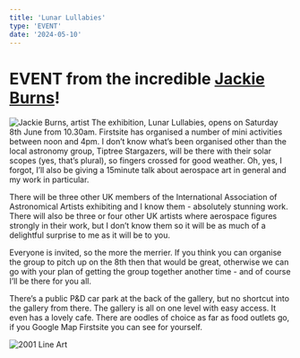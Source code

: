 ```yaml
---
title: 'Lunar Lullabies'
type: 'EVENT'
date: '2024-05-10'
---
```


# EVENT from the incredible [Jackie Burns](https://twitter.com/ArtistBurns)!


![Jackie Burns, artist](/jackieburns.jpg) The exhibition, Lunar Lullabies, opens on Saturday 8th June from 10.30am.  Firstsite has organised a number of mini activities between noon and 4pm.  I don’t know what’s been organised other than the local astronomy group, Tiptree Stargazers, will be there with their solar scopes (yes, that’s plural), so fingers crossed for good weather.   Oh, yes, I forgot, I’ll also be giving a 15minute talk about aerospace art in general and my work in particular. 	

There will be three other UK members of the International Association of Astronomical Artists exhibiting and I know them - absolutely stunning work. There will also be three or four other UK artists where aerospace figures strongly in their work, but I don’t know them so it will be as much of a delightful surprise to me as it will be to you.  



Everyone is invited, so the more the merrier.  If you think you can organise the group to pitch up on the 8th then that would be great, otherwise we can go with your plan of getting the group together another time - and of course I’ll be there for you all.  


There’s a public P&D car park at the back of the gallery, but no shortcut into the gallery from there.  The gallery is all on one level with easy access.  It even has a lovely cafe. There are oodles of choice as far as food outlets go, if you Google Map Firstsite you can see for yourself.

![2001 Line Art](https://pbs.twimg.com/media/GKQ35ZZXEAANbG3?format=jpg&name=900x900)
